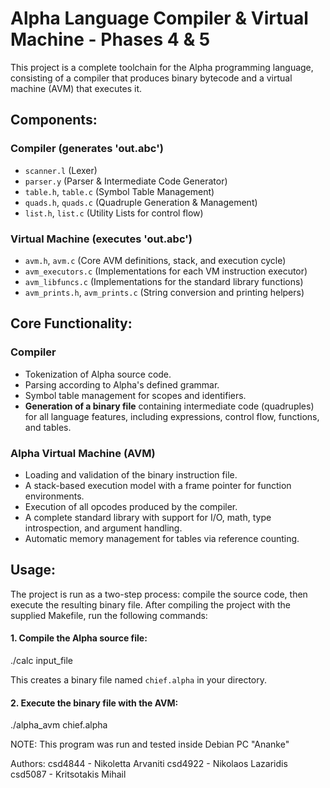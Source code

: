 # Alpha Language Compiler & Virtual Machine - Phases 4 & 5

This project is a complete toolchain for the Alpha programming language, consisting of a compiler that produces binary bytecode and a virtual machine (AVM) that executes it.

## Components:

### Compiler (generates 'out.abc')
*   `scanner.l` (Lexer)
*   `parser.y` (Parser & Intermediate Code Generator)
*   `table.h`, `table.c` (Symbol Table Management)
*   `quads.h`, `quads.c` (Quadruple Generation & Management)
*   `list.h`, `list.c` (Utility Lists for control flow)

### Virtual Machine (executes 'out.abc')
*   `avm.h`, `avm.c` (Core AVM definitions, stack, and execution cycle)
*   `avm_executors.c` (Implementations for each VM instruction executor)
*   `avm_libfuncs.c` (Implementations for the standard library functions)
*   `avm_prints.h`, `avm_prints.c` (String conversion and printing helpers)

## Core Functionality:

### Compiler
*   Tokenization of Alpha source code.
*   Parsing according to Alpha's defined grammar.
*   Symbol table management for scopes and identifiers.
*   **Generation of a binary file** containing intermediate code (quadruples) for all language features, including expressions, control flow, functions, and tables.

### Alpha Virtual Machine (AVM)
*   Loading and validation of the binary instruction file.
*   A stack-based execution model with a frame pointer for function environments.
*   Execution of all opcodes produced by the compiler.
*   A complete standard library with support for I/O, math, type introspection, and argument handling.
*   Automatic memory management for tables via reference counting.

## Usage:

The project is run as a two-step process: compile the source code, then execute the resulting binary file. After compiling the project with the supplied Makefile, run the following commands:

#### 1. Compile the Alpha source file:
./calc input_file

This creates a binary file named `chief.alpha` in your directory.

#### 2. Execute the binary file with the AVM:
./alpha_avm chief.alpha


NOTE: This program was run and tested inside Debian PC "Ananke" 

Authors:
csd4844 - Nikoletta Arvaniti
csd4922 - Nikolaos Lazaridis
csd5087 - Kritsotakis Mihail

